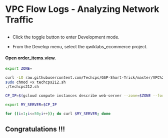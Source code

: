 
# VPC Flow Logs - Analyzing Network Traffic

## 

- Click the toggle button to enter Development mode.

- From the Develop menu, select the qwiklabs_ecommerce project.

#### Open order_items.view.


```bash
export ZONE=

curl -LO raw.githubusercontent.com/Techcps/GSP-Short-Trick/master/VPC%20Flow%20Logs%20-%20Analyzing%20Network%20Traffic/techcps212.sh
sudo chmod +x techcps212.sh
./techcps212.sh
```

```bash
CP_IP=$(gcloud compute instances describe web-server --zone=$ZONE --format='get(networkInterfaces[0].accessConfigs[0].natIP)')

export MY_SERVER=$CP_IP

for ((i=1;i<=50;i++)); do curl $MY_SERVER; done

```



## Congratulations !!!


